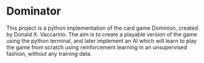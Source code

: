 # Dominator
This project is a python implementation of the card game Dominion, created by Donald X. Vaccarino. The aim is to create a playable version of the game using the python terminal, and later implement an AI which will learn to play the game from scratch using reinforcement learning in an unsupervised fashion, without any training data.
